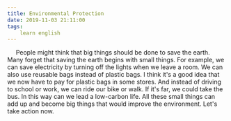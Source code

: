 ```yaml
---
title: Environmental Protection
date: 2019-11-03 21:11:00
tags:
    learn english
---
```

     People might think that big things should be done to save the earth. Many forget that saving the earth begins with small things. For example, we can save electricity by turning off the lights when we leave a room. We can also use reusable bags instead of plastic bags. I think it's a good idea that we now have to pay for plastic bags in some stores. And instead of driving to school or work, we can ride our bike or walk. If it's far, we could take the bus. In this way can we lead a low-carbon life. All these small things can add up and become big things that would improve the environment. Let's take action now.